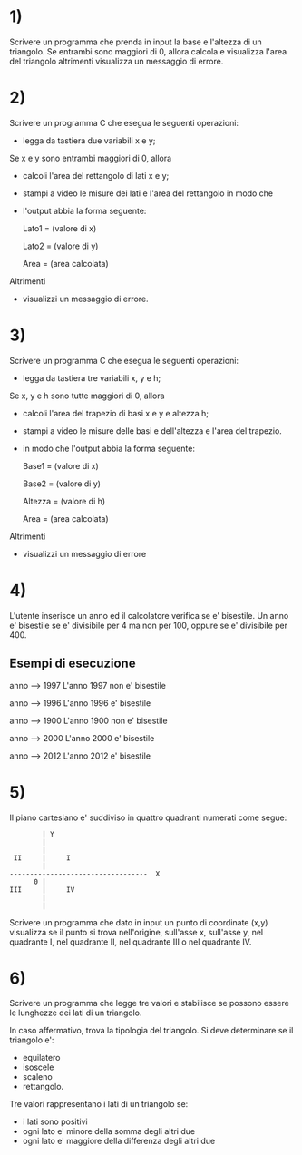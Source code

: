 # 1) 
Scrivere un programma che prenda in input la base e l'altezza di un triangolo.
Se entrambi sono maggiori di 0, allora calcola e visualizza l'area del triangolo altrimenti visualizza un messaggio di errore. 

# 2) 
Scrivere un programma C che esegua le seguenti operazioni:
- legga da tastiera due variabili x e y;

Se x e y sono entrambi maggiori di 0, allora
- calcoli l'area del rettangolo di lati x e y;
- stampi a video le misure dei lati e l'area del rettangolo in modo che
- l'output abbia la forma seguente:

    Lato1 = (valore di x)

    Lato2 = (valore di y)

    Area = (area calcolata)

Altrimenti
- visualizzi un messaggio di errore. 

# 3) 
Scrivere un programma C che esegua le seguenti operazioni:
   - legga da tastiera tre variabili x, y e h;

Se x, y e h sono tutte maggiori di 0, allora
- calcoli l'area del trapezio di basi x e y e altezza h;
- stampi a video le misure delle basi e dell'altezza e l'area del trapezio.
- in modo che l'output abbia la forma seguente:

    Base1 = (valore di x)

    Base2 = (valore di y)

    Altezza = (valore di h)

    Area = (area calcolata)

Altrimenti
- visualizzi un messaggio di errore



# 4) 
L'utente inserisce un anno ed il calcolatore verifica se e' bisestile. Un anno e' bisestile se e' divisibile per 4 ma non per 100, oppure se e' divisibile per 400.

Esempi di esecuzione
--------------------

anno --> 1997
L'anno 1997 non e' bisestile

anno --> 1996
L'anno 1996 e' bisestile

anno --> 1900
L'anno 1900  non e' bisestile

anno --> 2000
L'anno 2000  e' bisestile

anno --> 2012
L'anno 2012 e' bisestile



# 5) 
Il piano cartesiano e' suddiviso in quattro quadranti
numerati come segue:

            | Y
            |
            |
     II     |     I 
            | 
    ----------------------------------  X
          0 |
    III     |     IV
            |
            |

Scrivere un programma che dato in input un punto di coordinate (x,y) visualizza se il punto si trova nell'origine, sull'asse x, sull'asse y, nel quadrante I, nel quadrante II, nel quadrante III o nel quadrante IV. 



# 6) 
Scrivere un programma che legge tre valori e stabilisce se possono essere le lunghezze dei lati di un triangolo. 

In caso affermativo, trova la tipologia del triangolo. 
Si deve determinare se il triangolo e':

- equilatero
- isoscele
- scaleno
- rettangolo.

Tre valori rappresentano i lati di un triangolo se:
- i lati sono positivi
- ogni lato e' minore della somma degli altri due
- ogni lato e' maggiore della differenza degli altri due